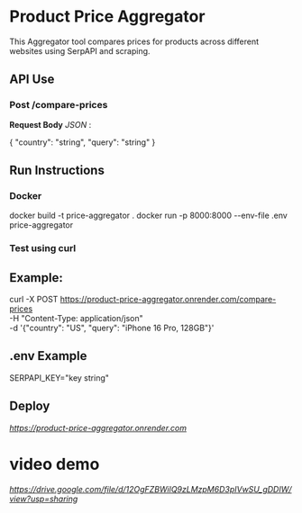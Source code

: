 #  Product Price Aggregator 

This Aggregator tool compares prices for products across different websites using SerpAPI and scraping.

## API Use

### Post /compare-prices
  
  **Request Body**
    *JSON* :
    

 {
  "country": "string",
  "query": "string"
}



##  Run Instructions

###  Docker


docker build -t price-aggregator .
docker run -p 8000:8000 --env-file .env price-aggregator


###  Test using curl
## Example:


curl -X POST https://product-price-aggregator.onrender.com/compare-prices \
  -H "Content-Type: application/json" \
  -d '{"country": "US", "query": "iPhone 16 Pro, 128GB"}'





##  .env Example


SERPAPI_KEY="key string"

## Deploy
*https://product-price-aggregator.onrender.com*


# video demo

*https://drive.google.com/file/d/12OgFZBWilQ9zLMzpM6D3pIVwSU_gDDIW/view?usp=sharing*

